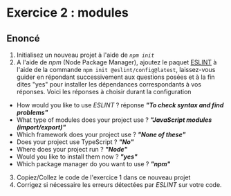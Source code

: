 # Exercice 2 : modules

## Enoncé

1. Initialisez un nouveau projet à l'aide de *`npm init`*
2. A l'aide de *npm* (Node Package Manager), ajoutez le paquet [ESLINT](https://eslint.org/) à l'aide de la commande `npm init @eslint/config@latest`, laissez-vous guider en répondant successivement aux questions posées et à la fin dites "yes" pour installer les dépendances correspondants à vos réponses.
Voici les réponses à choisir durant la configuration
- How would you like to use *ESLINT* ? réponse ***"To check syntax and find problems"***
- What type of modules does your project use ? ***"JavaScript modules (import/export)"***
- Which framework does your project use ? ***"None of these"***
- Does your project use TypeScript ? ***"No"***
- Where does your project run ? ***"Node"***
- Would you like to install them now ? ***"yes"***
- Which package manager do you want to use ? ***"npm"***
3. Copiez/Collez le code de l'exercice 1 dans ce nouveau projet
4. Corrigez si nécessaire les erreurs détectées par *ESLINT* sur votre code.